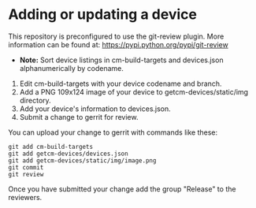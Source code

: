 # Adding or updating a device

This repository is preconfigured to use the git-review plugin. More information can be found at:
https://pypi.python.org/pypi/git-review

 * **Note:** Sort device listings in cm-build-targets and devices.json alphanumerically by codename.  
1. Edit cm-build-targets with your device codename and branch.  
2. Add a PNG 109x124 image of your device to getcm-devices/static/img directory.  
3. Add your device's information to devices.json.  
4. Submit a change to gerrit for review.  

You can upload your change to gerrit with commands like these:

    git add cm-build-targets
    git add getcm-devices/devices.json
    git add getcm-devices/static/img/image.png
    git commit
    git review

Once you have submitted your change add the group "Release" to the reviewers.
